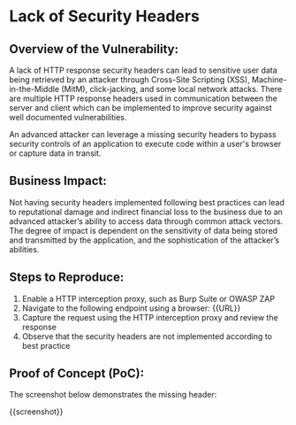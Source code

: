 # Lack of Security Headers

## Overview of the Vulnerability:

A lack of HTTP response security headers can lead to sensitive user data being retrieved by an attacker through Cross-Site Scripting (XSS), Machine-in-the-Middle (MitM), click-jacking, and some local network attacks. There are multiple HTTP response headers used in communication between the server and client which can be implemented to improve security against well documented vulnerabilities.

An advanced attacker can leverage a missing security headers to bypass security controls of an application to execute code within a user's browser or capture data in transit.

## Business Impact:

Not having security headers implemented following best practices can lead to reputational damage and indirect financial loss to the business due to an advanced attacker’s ability to access data through common attack vectors. The degree of impact is dependent on the sensitivity of data being stored and transmitted by the application, and the sophistication of the attacker’s abilities.

## Steps to Reproduce:

1. Enable a HTTP interception proxy, such as Burp Suite or OWASP ZAP
1. Navigate to the following endpoint using a browser: {{URL}}
1. Capture the request using the HTTP interception proxy and review the response
1. Observe that the security headers are not implemented according to best practice

## Proof of Concept (PoC):

The screenshot below demonstrates the missing header:

{{screenshot}}

